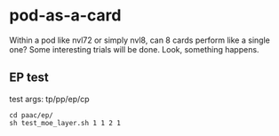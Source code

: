 # pod-as-a-card
Within a pod like nvl72 or simply nvl8, can 8 cards perform like a single one? Some interesting trials will be done. Look, something happens.

## EP test
test args: tp/pp/ep/cp
```
cd paac/ep/
sh test_moe_layer.sh 1 1 2 1
```


